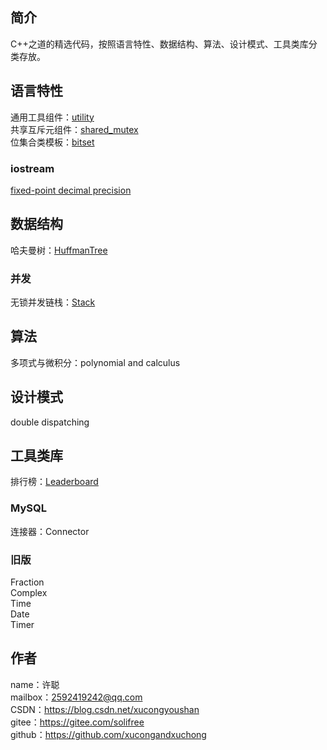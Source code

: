 ## 简介
C++之道的精选代码，按照语言特性、数据结构、算法、设计模式、工具类库分类存放。

## 语言特性
通用工具组件：[utility](feature/utility)  
共享互斥元组件：[shared_mutex](feature/shared_mutex)  
位集合类模板：[bitset](feature/bitset)
### iostream
[fixed-point decimal precision](feature/iostream/fixed-point%20decimal%20precision.cpp)

## 数据结构
哈夫曼树：[HuffmanTree](data%20structure/HuffmanTree.cpp)
### 并发
无锁并发链栈：[Stack](data%20structure/Stack)

## 算法
多项式与微积分：polynomial and calculus

## 设计模式
double dispatching

## 工具类库
排行榜：[Leaderboard](tool/Leaderboard)
### MySQL
连接器：Connector
### 旧版
Fraction  
Complex  
Time  
Date  
Timer

## 作者
name：许聪  
mailbox：2592419242@qq.com  
CSDN：https://blog.csdn.net/xucongyoushan  
gitee：https://gitee.com/solifree  
github：https://github.com/xucongandxuchong
